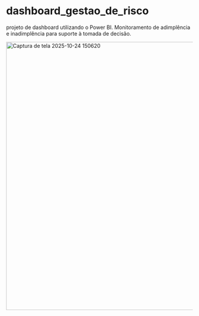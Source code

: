 # dashboard_gestao_de_risco
projeto de dashboard utilizando o Power BI.  Monitoramento de adimplência e inadimplência para suporte à tomada de decisão.

<img width="1302" height="725" alt="Captura de tela 2025-10-24 150620" src="https://github.com/user-attachments/assets/520bc028-b6f4-41e1-8860-648ac5c8c7f2" />
